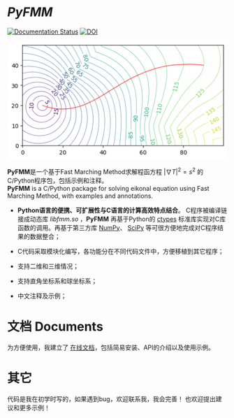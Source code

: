 # ***PyFMM***
[![Documentation Status](https://readthedocs.org/projects/pyfmm/badge/?version=latest)](https://pyfmm.readthedocs.io/zh-cn/latest/?badge=latest)    [![DOI](https://zenodo.org/badge/860537381.svg)](https://zenodo.org/doi/10.5281/zenodo.13823187)

![图片](./figs/output.png)

**PyFMM**是一个基于Fast Marching Method求解程函方程 $|\nabla T|^2 = s^2$ 的C/Python程序包，包括示例和注释。  
**PyFMM** is a C/Python package for solving eikonal equation using Fast Marching Method, with examples and annotations.  

+ **Python语言的便携、可扩展性与C语言的计算高效特点结合**。
  C程序被编译链接成动态库 *libfmm.so* ，**PyFMM** 再基于Python的 [ctypes](https://docs.python.org/3/library/ctypes.html)
  标准库实现对C库函数的调用。再基于第三方库 [NumPy](https://numpy.org/)、 
  [SciPy](https://scipy.org/) 等可很方便地完成对C程序结果的数据整合；


+ C代码采取模块化编写，各功能分在不同代码文件中，方便移植到其它程序；


+ 支持二维和三维情况；


+ 支持直角坐标系和球坐标系；


+ 中文注释及示例；


# 文档 Documents
为方便使用，我建立了 [在线文档](https://pyfmm.readthedocs.io/zh-cn/latest/)，包括简易安装、API的介绍以及使用示例。  

# 其它
代码是我在初学时写的，如果遇到bug，欢迎联系我，我会完善！
也欢迎提出建议和更多示例！
